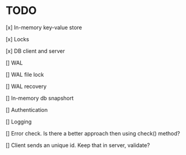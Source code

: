 # TODO

[x] In-memory key-value store

[x] Locks

[x] DB client and server

[] WAL

[] WAL file lock

[] WAL recovery

[] In-memory db snapshort

[] Authentication

[] Logging

[] Error check. Is there a better approach then using check() method?

[] Client sends an unique id. Keep that in server, validate?